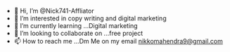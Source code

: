 - 👋 Hi, I’m @Nick741-Affliator
- 👀 I’m interested in copy writing and digital marketing
- 🌱 I’m currently learning ...Digital marketing
- 💞️ I’m looking to collaborate on ...free project
- 📫 How to reach me ...Dm Me on my email nikkomahendra9@gmail.com

<!---
Nick741-Affliator/Nick741-Affliator is a ✨ special ✨ repository because its `README.md` (this file) appears on your GitHub profile.
You can click the Preview link to take a look at your changes.
--->
